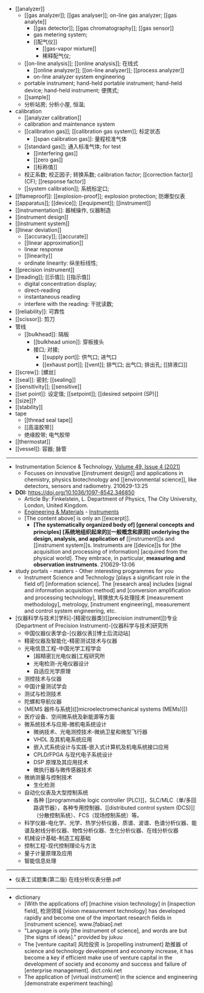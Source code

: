 - [[analyzer]]
    - [[gas analyzer]]; [[gas analyser]]; on-line gas analyzer; [[gas analyte]]
        - [[gas detector]]; [[gas chromatography]]; [[gas sensor]]
        - gas metering system; 
        - [[配气仪]]
            - [[gas-vapor mixture]]
            - 稀释配气仪; 
    - [[on-line analysis]]; [[online analysis]]; 在线式
        - [[online analyzer]]; [[on-line analyzer]]; [[process analyzer]]
        - on-line analyzer system engineering
    - portable instrument; hand-held portable instrument; hand-held device; hand-held instrument; 便携式;  
    - [[sample]]
    - 分析站房; 分析小屋, 恒温;
- calibration
    - [[analyzer calibration]]
    - calibration and maintenance system
    - [[calibration gas]]; [[calibration gas system]]; 标定状态
        - [[span calibration gas]]: 量程校准气体
    - [[standard gas]]; 通入标准气体; for test
        - [[interfering gas]]
        - [[zero gas]]
        - [[标称值]]
    - 校正系数; 校正因子; 转换系数; calibration factor; [[correction factor]] (CF); [[response factor]]
    - [[system calibration]]; 系统标定口;
- [[flameproof]]: [[explosion-proof]]; explosion protection; 防爆型仪表
- [[apparatus]]; [[device]]; [[equipment]]; [[instrument]]
- [[instrumentation]]: 器械操作, 仪器制造 
- [[instrument design]]
- [[instrument system]]
- [[linear deviation]]
    - [[accuracy]]; [[accurate]]
    - [[linear approximation]]
    - linear response
    - [[linearity]]
    - ordinate linearity: 纵坐标线性;
- [[precision instrument]]
- [[reading]]; [[示值]]; [[指示值]]
    - digital concentration display; 
    - direct-reading
    - instantaneous reading
    - interfere with the reading: 干扰读数; 
- [[reliability]]: 可靠性
- [[scissor]]: 剪刀
- 管线
    - [[bulkhead]]: 隔板
        - [[bulkhead union]]: 穿板接头
        - 接口; 对接;
            - [[supply port]]: 供气口; 进气口
            - [[exhaust port]]; [[vent]]; 排气口; 出气口; 排出孔; [[排液口]]
- [[screw]]: [螺丝]
- [[seal]]: 密封; [[sealing]]
- [[sensitivity]]; [[sensitive]]
- [[set point]]: 设定值; [[setpoint]]; [[desired setpoint (SP)]]
- [[size]]?
- [[stability]]
- tape
    - [[thread seal tape]]
    - [[高温胶带]]
    - 绝缘胶带; 电气胶带
- [[thermostat]]
- [[vessel]]: 容器; 脉管
- ---
- Instrumentation Science & Technology, [Volume 49, Issue 4 (2021)](https://www.tandfonline.com/toc/list20/current)
    - Focuses on innovative [[instrument design]] and applications in chemistry, physics biotechnology and [[environmental science]], like detectors, sensors and radiometry.
210629-13:25
- **DOI:** https://doi.org/10.1036/1097-8542.346850
    - Article By: Finkelstein, L. Department of Physics, The City University, London, United Kingdom.
    - [Engineering & Materials](https://www.accessscience.com/topics/engineering-materials) - [Instruments](https://www.accessscience.com/topics/engineering-materials/instruments)
    - [The content above] is only an [[excerpt]].
        - **[The systematically organized body of] [general concepts and principles] [系统地组织起来的][一般概念和原则] underlying the design, analysis, and application of** [[instrument]]s and [[instrument system]]s. Instruments are [[device]]s for [the acquisition and processing of information] [acquired from the physical world]. They embrace, in particular, **measuring and observation instruments**.
210629-13:06
- study portals - masters - Other interesting programmes for you
    - Instrument Science and Technology [plays a significant role in the field of] [information science]. The [research area] includes [signal and information acquisition method] and [conversion amplification and processing technology], 转换放大与处理技术 [measurement methodology], metrology, [instrument engineering], measurement and control system engineering, etc.
- [仪器科学与技术][学科]-[精密仪器类]([[precision instrument]])专业 (Department of Precision Instrument)-[仪器科学与技术]研究所
    - 中国仪器仪表学会-[仪器仪表][博士后流动站]
    - 精密仪器及智能化-精密测试技术与仪器
    - 光电信息工程-中国光学工程学会
        - [超精密][光电仪器]工程研究所
        - 光电检测-光电仪器设计
        - 自适应光学原理
    - 测控技术与仪器
    - 中国计量测试学会
    - 测试与检测技术
    - 陀螺和导航仪器
    - [MEMS 器件与系统]([[microelectromechanical systems (MEMs)]])
    - 医疗设备、空间微系统及新能源等方面
    - 微系统技术与应用-微机电系统设计
        - 微纳技术、光电测控技术-微纳卫星和微型飞行器
        - VHDL 及其机电系统应用
        - 嵌入式系统设计与实践-嵌入式计算机及机电系统接口应用
        - CPLD/FPGA 与现代电子系统设计
        - DSP 原理及其应用技术
        - 微执行器与微传感器技术
    - 微纳测量与控制技术
        - 生化检测
    - 自动化仪表及大型控制系统
        - 各种 [[programmable logic controller (PLC)]]，SLC/MLC（单/多回路调节器），各种专用控制器、[[distributed control system (DCS)]]（分散控制系统）、FCS（现场控制系统）等。
    - 科学仪器-电化学、光学、热学分析仪器，质谱、波谱、色谱分析仪器、能谱及射线分析仪器、物性分析仪器、生化分析仪器、在线分析仪器
    - 机械设计基础-制造工程基础
    - 控制工程-现代控制理论与方法
    - 量子计量原理及应用
    - 智能信息处理
- ---
- 仪表工试题集(第二版) 在线分析仪表分册.pdf
- ---
- dictionary 
    - [With the applications of] [machine vision technology] in [inspection field], 检测领域 [vision measurement technology] has developed rapidly and become one of the important research fields in [instrument science]. www.[fabiao].net
    - "Language is only [the instrument of science], and words are but [the signs of ideas]." provided by jukuu
    - The [venture capital] 风险投资 is [propelling instrument] 助推器 of science and technology development and economy increase, it has become a key if efficient make use of venture capital in the development of society and economy and success and failure of [enterprise management]. dict.cnki.net
    - The application of [virtual instrument] in the science and engineering [demonstrate experiment teaching]
